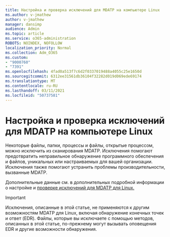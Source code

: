 ```yaml
---
title: Настройка и проверка исключений для MDATP на компьютере Linux
ms.author: v-jmathew
author: v-jmathew
manager: dansimp
audience: Admin
ms.topic: article
ms.service: o365-administration
ROBOTS: NOINDEX, NOFOLLOW
localization_priority: Normal
ms.collection: Adm_O365
ms.custom:
- "9000760"
- "7391"
ms.openlocfilehash: 4fad0a513f7c6d2f0337019488a4055c25e1650d
ms.sourcegitcommit: 6312ee31561db36104f32282d019d069ede69174
ms.translationtype: MT
ms.contentlocale: ru-RU
ms.lasthandoff: 03/11/2021
ms.locfileid: "50737581"
---
```

# <a name="configure-and-validate-exclusions-for-mdatp-on-a-linux-machine"></a>Настройка и проверка исключений для MDATP на компьютере Linux

Некоторые файлы, папки, процессы и файлы, открытые процессом, можно исключить из сканирования MDATP. Исключения помогают предотвратить неправильное обнаружение программного обеспечения и файлов, уникальных или настраиваемых для вашей организации. Исключения также помогают устранить проблемы производительности, вызванные MDATP.

Дополнительные данные см. в дополнительных подробной информации о настройке и [проверке исключений для MDATP для Linux.](https://go.microsoft.com/fwlink/?linkid=2144517)

> [!IMPORTANT]
> Исключения, описанные в этой статье, не применяются к другим возможностям MDATP для Linux, включая обнаружение конечных точек и ответ (EDR). Файлы, которые вы исключаете с помощью методов, описанных в этой статье, по-прежнему могут вызывать оповещения EDR и другие возможности обнаружения.
